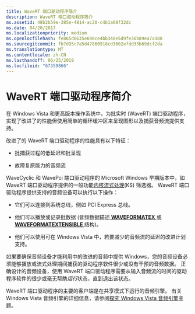 ```yaml
---
title: WaveRT 端口驱动程序简介
description: WaveRT 端口驱动程序简介
ms.assetid: 48b2b59e-385e-4814-ac20-c4b1a08f32dc
ms.date: 04/20/2017
ms.localizationpriority: medium
ms.openlocfilehash: fe865d6635e690ce4bb348e5d9fe36b09ea7a388
ms.sourcegitcommit: fb7d95c7a5d47860918cd3602efdd33b69dcf2da
ms.translationtype: MT
ms.contentlocale: zh-CN
ms.lasthandoff: 06/25/2019
ms.locfileid: "67359866"
---
```

# <a name="introducing-the-wavert-port-driver"></a>WaveRT 端口驱动程序简介


在 Windows Vista 和更高版本操作系统中，为批实时 (WaveRT) 端口驱动程序，实现了改进了的性能但使用简单的循环缓冲区来呈现图形以及捕获音频流提供支持。

改进了的 WaveRT 端口驱动程序的性能具有以下特征：

-   批捕获过程的低延迟和批呈现

-   故障复原能力的音频流

WaveCyclic 和 WavePci 端口驱动程序的 Microsoft Windows 早期版本中，如 WaveRT 端口驱动程序提供的一般功能[内核流式处理](https://docs.microsoft.com/windows-hardware/drivers/stream/kernel-streaming)(KS) 筛选器。 WaveRT 端口驱动程序提供支持的音频设备可以执行以下操作：

-   它们可以连接到系统总线，例如 PCI Express 总线。

-   他们可以播放或记录批数据 (音频数据描述[ **WAVEFORMATEX** ](https://docs.microsoft.com/windows/desktop/api/mmreg/ns-mmreg-twaveformatex)或[ **WAVEFORMATEXTENSIBLE** ](https://docs.microsoft.com/windows-hardware/drivers/ddi/content/ksmedia/ns-ksmedia-waveformatextensible)结构)。

-   他们可以使用可在 Windows Vista 中，若要减少的音频流的延迟的改进计划支持。

如果要确保音频设备才能利用中的改进的音频中提供 Windows，您的音频设备必须能够播放或流式处理期间捕获的驱动程序软件很少或没有干预的音频数据。 正确设计的音频设备，使用 WaveRT 端口驱动程序需要从输入音频流的时间的驱动程序软件的很少或毫无帮助*运行*状态，直到退出该状态。

WaveRT 端口驱动程序的主要的客户端是在共享模式下运行的音频引擎。 有关 Windows Vista 音频引擎的详细信息，请参阅[探究 Windows Vista 音频引擎](exploring-the-windows-vista-audio-engine.md)主题。

 

 




